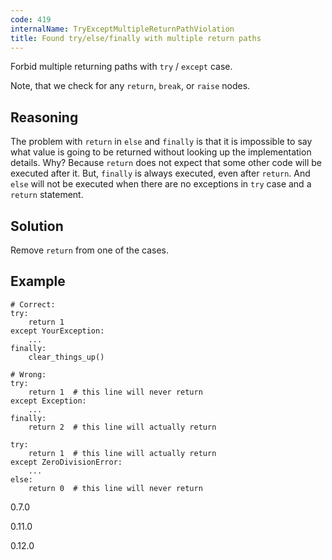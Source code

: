 ```yaml
---
code: 419
internalName: TryExceptMultipleReturnPathViolation
title: Found try/else/finally with multiple return paths
---
```


Forbid multiple returning paths with `try` / `except` case.

Note, that we check for any `return`, `break`, or `raise` nodes.

## Reasoning
The problem with `return` in `else` and `finally` is that it is
impossible to say what value is going to be returned without looking
up the implementation details. Why? Because `return` does not expect
that some other code will be executed after it. But, `finally` is
always executed, even after `return`. And `else` will not be
executed when there are no exceptions in `try` case and a `return`
statement.

## Solution
Remove `return` from one of the cases.

## Example

    # Correct:
    try:
        return 1
    except YourException:
        ...
    finally:
        clear_things_up()
    
    # Wrong:
    try:
        return 1  # this line will never return
    except Exception:
        ...
    finally:
        return 2  # this line will actually return
    
    try:
        return 1  # this line will actually return
    except ZeroDivisionError:
        ...
    else:
        return 0  # this line will never return

<div class="versionadded">

0.7.0

</div>

<div class="versionchanged">

0.11.0

</div>

<div class="versionchanged">

0.12.0

</div>